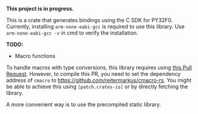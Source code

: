 **This project is in progress.**

This is a crate that generates bindings using the C SDK for PY32F0. Currently, installing `arm-none-eabi-gcc` is required to use this library. Use `arm-none-eabi-gcc -v` in cmd to verify the installation.



**TODO:**

- Macro functions



To handle macros with type conversions, this library requires using [this Pull Request](https://github.com/rust-lang/rust-bindgen/pulls). However, to compile this PR, you need to set the dependency address of `cmacro` to https://github.com/reitermarkus/cmacro-rs. You might be able to achieve this using `[patch.crates-io]` or by directly fetching the library.

A more convenient way is to use the precompiled static library.